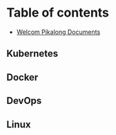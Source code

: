 # Table of contents

* [Welcom Pikalong Documents](README.md)

## Kubernetes

## Docker

## DevOps

## Linux

